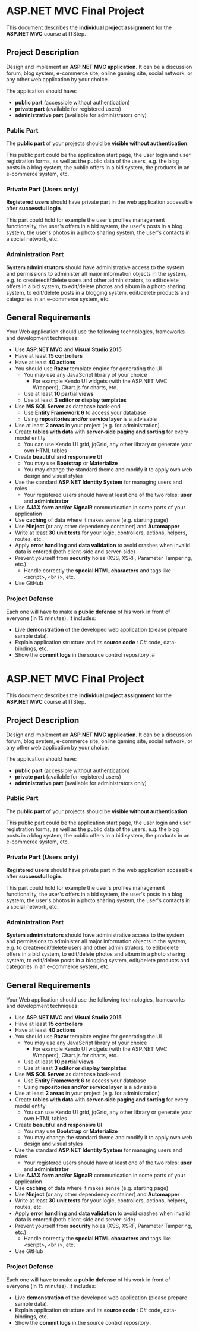 #
# ASP.NET MVC Final Project

This document describes the  **individual project assignment**  for the  **ASP.NET MVC**  course at ITStep.

## **Project Description**

Design and implement an  **ASP.NET MVC application**. It can be a discussion forum, blog system, e-commerce site, online gaming site, social network, or any other web application by your choice.

The application should have:

- **public part**  (accessible without authentication)
- **private part**  (available for registered users)
- **administrative part**  (available for administrators only)

### **Public Part**

The  **public part**  of your projects should be  **visible without authentication**.

This public part could be the application start page, the user login and user registration forms, as well as the public data of the users, e.g. the blog posts in a blog system, the public offers in a bid system, the products in an e-commerce system, etc.

### **Private Part (Users only)**

**Registered users**  should have private part in the web application accessible after  **successful login**.

This part could hold for example the user&#39;s profiles management functionality, the user&#39;s offers in a bid system, the user&#39;s posts in a blog system, the user&#39;s photos in a photo sharing system, the user&#39;s contacts in a social network, etc.

### **Administration Part**

**System administrators**  should have administrative access to the system and permissions to administer all major information objects in the system, e.g. to create/edit/delete users and other administrators, to edit/delete offers in a bid system, to edit/delete photos and album in a photo sharing system, to edit/delete posts in a blogging system, edit/delete products and categories in an e-commerce system, etc.

## **General Requirements**

Your Web application should use the following technologies, frameworks and development techniques:

- Use  **ASP.NET MVC**  and  **Visual Studio 2015**
- Have at least  **15 controllers**
- Have at least  **40 actions**
- You should use  **Razor**  template engine for generating the UI
  - You may use any JavaScript library of your choice
    - For example Kendo UI widgets (with the ASP.NET MVC Wrappers), Chart.js for charts, etc.
  - Use at least **10 partial views**
  - Use at least  **3 editor or display templates**
- Use  **MS SQL Server**  as database back-end
  - Use  **Entity Framework 6**  to access your database
  - Using  **repositories and/or service layer**  is a advisable
- Use at least  **2 areas**  in your project (e.g. for administration)
- Create  **tables with data**  with  **server-side paging and sorting**  for every model entity
  - You can use Kendo UI grid, jqGrid, any other library or generate your own HTML tables
- Create  **beautiful and responsive UI**
  - You may use  **Bootstrap**  or  **Materialize**
  - You may change the standard theme and modify it to apply own web design and visual styles
- Use the standard  **ASP.NET Identity System**  for managing users and roles
  - Your registered users should have at least one of the two roles:  **user**  and  **administrator**
- Use  **AJAX form and/or SignalR**  communication in some parts of your application
- Use  **caching**  of data where it makes sense (e.g. starting page)
- Use  **Ninject**  (or any other dependency container) and  **Automapper**
- Write at least  **30 unit tests**  for your logic, controllers, actions, helpers, routes, etc.
- Apply  **error handling**  and  **data validation**  to avoid crashes when invalid data is entered (both client-side and server-side)
- Prevent yourself from  **security**  holes (XSS, XSRF, Parameter Tampering, etc.)
  - Handle correctly the  **special HTML characters**  and tags like &lt;script&gt;, &lt;br /&gt;, etc.
- Use GitHub

### **Project Defense**

Each one will have to make a  **public defense**  of his work in front of everyone (in 15 minutes). It includes:

- Live  **demonstration**  of the developed web application (please prepare sample data).
- Explain application structure and its  **source code** : C# code, data-bindings, etc.
- Show the  **commit logs**  in the source control repository .#
# ASP.NET MVC Final Project

This document describes the  **individual project assignment**  for the  **ASP.NET MVC**  course at ITStep.

## **Project Description**

Design and implement an  **ASP.NET MVC application**. It can be a discussion forum, blog system, e-commerce site, online gaming site, social network, or any other web application by your choice.

The application should have:

- **public part**  (accessible without authentication)
- **private part**  (available for registered users)
- **administrative part**  (available for administrators only)

### **Public Part**

The  **public part**  of your projects should be  **visible without authentication**.

This public part could be the application start page, the user login and user registration forms, as well as the public data of the users, e.g. the blog posts in a blog system, the public offers in a bid system, the products in an e-commerce system, etc.

### **Private Part (Users only)**

**Registered users**  should have private part in the web application accessible after  **successful login**.

This part could hold for example the user&#39;s profiles management functionality, the user&#39;s offers in a bid system, the user&#39;s posts in a blog system, the user&#39;s photos in a photo sharing system, the user&#39;s contacts in a social network, etc.

### **Administration Part**

**System administrators**  should have administrative access to the system and permissions to administer all major information objects in the system, e.g. to create/edit/delete users and other administrators, to edit/delete offers in a bid system, to edit/delete photos and album in a photo sharing system, to edit/delete posts in a blogging system, edit/delete products and categories in an e-commerce system, etc.

## **General Requirements**

Your Web application should use the following technologies, frameworks and development techniques:

- Use  **ASP.NET MVC**  and  **Visual Studio 2015**
- Have at least  **15 controllers**
- Have at least  **40 actions**
- You should use  **Razor**  template engine for generating the UI
  - You may use any JavaScript library of your choice
    - For example Kendo UI widgets (with the ASP.NET MVC Wrappers), Chart.js for charts, etc.
  - Use at least **10 partial views**
  - Use at least  **3 editor or display templates**
- Use  **MS SQL Server**  as database back-end
  - Use  **Entity Framework 6**  to access your database
  - Using  **repositories and/or service layer**  is a advisable
- Use at least  **2 areas**  in your project (e.g. for administration)
- Create  **tables with data**  with  **server-side paging and sorting**  for every model entity
  - You can use Kendo UI grid, jqGrid, any other library or generate your own HTML tables
- Create  **beautiful and responsive UI**
  - You may use  **Bootstrap**  or  **Materialize**
  - You may change the standard theme and modify it to apply own web design and visual styles
- Use the standard  **ASP.NET Identity System**  for managing users and roles
  - Your registered users should have at least one of the two roles:  **user**  and  **administrator**
- Use  **AJAX form and/or SignalR**  communication in some parts of your application
- Use  **caching**  of data where it makes sense (e.g. starting page)
- Use  **Ninject**  (or any other dependency container) and  **Automapper**
- Write at least  **30 unit tests**  for your logic, controllers, actions, helpers, routes, etc.
- Apply  **error handling**  and  **data validation**  to avoid crashes when invalid data is entered (both client-side and server-side)
- Prevent yourself from  **security**  holes (XSS, XSRF, Parameter Tampering, etc.)
  - Handle correctly the  **special HTML characters**  and tags like &lt;script&gt;, &lt;br /&gt;, etc.
- Use GitHub

### **Project Defense**

Each one will have to make a  **public defense**  of his work in front of everyone (in 15 minutes). It includes:

- Live  **demonstration**  of the developed web application (please prepare sample data).
- Explain application structure and its  **source code** : C# code, data-bindings, etc.
- Show the  **commit logs**  in the source control repository .